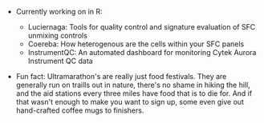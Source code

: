 - Currently working on in R:
  - Luciernaga: Tools for quality control and signature evaluation of SFC unmixing controls
  - Coereba: How heterogenous are the cells within your SFC panels
  - InstrumentQC: An automated dashboard for monitoring Cytek Aurora Instrument QC data

- Fun fact: Ultramarathon's are really just food festivals. They are generally run on traills out in nature, there's no shame in hiking the hill, and the aid stations every three miles have food that is to die for. And if that wasn't enough to make you want to sign up, some even give out hand-crafted coffee mugs to finishers.
